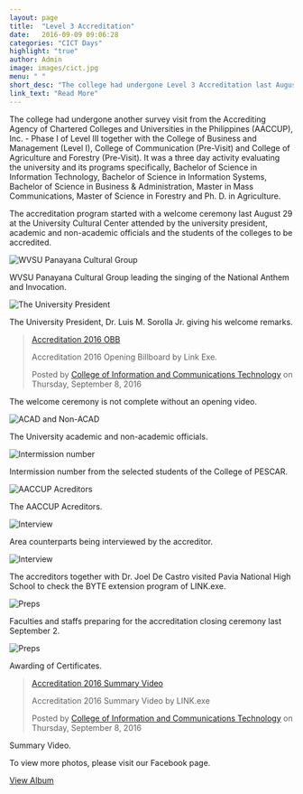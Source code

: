 ```yaml
---
layout: page
title:  "Level 3 Accreditation"
date:   2016-09-09 09:06:28
categories: "CICT Days"
highlight: "true"
author: Admin
image: images/cict.jpg
menu: " "
short_desc: "The college had undergone Level 3 Accreditation last August 29 together with CBM, COC and CAF."
link_text: "Read More"
---
```

<p>
The college had undergone another survey visit from the Accrediting Agency of Chartered Colleges and Universities in the Philippines (AACCUP), Inc. - Phase I of Level III together with the College of Business and Management (Level I), College of Communication (Pre-Visit) and College of Agriculture and Forestry (Pre-Visit). It was a three day activity evaluating the university and its programs specifically, Bachelor of Science in Information Technology, Bachelor of Science in Information Systems, Bachelor of Science in Business &amp; Administration, Master in Mass Communications, Master of Science in Forestry and Ph. D. in Agriculture. 
</p>

<p>
The accreditation program started with a welcome ceremony last August 29 at the University Cultural Center attended by the university president, academic and  non-academic officials and the students of the colleges to be accredited.
</p>
<div>
	<img class="img-responsive" src="{{"/images/updates/img01.jpg" | prepend: site.baseurl | prepend: site.url}}" alt="WVSU Panayana Cultural Group">
</div>
<p class="img-desc">
	WVSU Panayana Cultural Group leading the singing of the National Anthem and Invocation.
</p>
<div>
	<img class="img-responsive" src="{{"/images/updates/img02.jpg" | prepend: site.baseurl | prepend: site.url}}" alt="The University President">
</div>
<p class="img-desc">
	The University President, Dr. Luis M. Sorolla Jr. giving his welcome remarks.
</p>
<div class="fb-video" data-href="https://www.facebook.com/cictwvsu/videos/283713115346734/" data-width="900" data-show-text="false"><blockquote cite="https://www.facebook.com/cictwvsu/videos/283713115346734/" class="fb-xfbml-parse-ignore"><a href="https://www.facebook.com/cictwvsu/videos/283713115346734/">Accreditation 2016 OBB</a><p>Accreditation 2016 Opening Billboard by Link Exe.</p>Posted by <a href="https://www.facebook.com/cictwvsu/">College of Information and Communications Technology</a> on Thursday, September 8, 2016</blockquote></div>
<p class="img-desc">
	The welcome ceremony is not complete without an opening video.
</p>
<div>
	<img class="img-responsive" src="{{"/images/updates/img03.jpg" | prepend: site.baseurl | prepend: site.url}}" alt="ACAD and Non-ACAD">
</div>
<p class="img-desc">
	The University academic and non-academic officials.
</p>
<div>
	<img class="img-responsive" src="{{"/images/updates/img04.jpg" | prepend: site.baseurl | prepend: site.url}}" alt="Intermission number">
</div>
<p class="img-desc">
	Intermission number from the selected students of the College of PESCAR.
</p>
<div>
	<img class="img-responsive" src="{{"/images/updates/img05.jpg" | prepend: site.baseurl | prepend: site.url}}" alt="AACCUP Acreditors">
</div>
<p class="img-desc">
	The AACCUP Acreditors.
</p>
<div>
	<img class="img-responsive" src="{{"/images/updates/img06.jpg" | prepend: site.baseurl | prepend: site.url}}" alt="Interview">
</div>
<p class="img-desc">
	Area counterparts being interviewed by the accreditor.
</p>
<div>
	<img class="img-responsive" src="{{"/images/updates/img07.jpg" | prepend: site.baseurl | prepend: site.url}}" alt="Interview">
</div>
<p class="img-desc">
	The accreditors together with Dr. Joel De Castro visited Pavia National High School to check the BYTE extension program of LINK.exe.
</p>
<div>
	<img class="img-responsive" src="{{"/images/updates/img08.jpg" | prepend: site.baseurl | prepend: site.url}}" alt="Preps">
</div>
<p class="img-desc">
	Faculties and staffs preparing for the accreditation closing ceremony last September 2.
</p>
<div>
	<img class="img-responsive" src="{{"/images/updates/img09.jpg" | prepend: site.baseurl | prepend: site.url}}" alt="Preps">
</div>
<p class="img-desc">
	Awarding of Certificates.
</p>
<div class="fb-video" data-href="https://www.facebook.com/cictwvsu/videos/283722278679151/" data-width="900" data-show-text="false"><blockquote cite="https://www.facebook.com/cictwvsu/videos/283722278679151/" class="fb-xfbml-parse-ignore"><a href="https://www.facebook.com/cictwvsu/videos/283722278679151/">Accreditation 2016 Summary Video</a><p>Accreditation 2016 Summary Video by LINK.exe</p>Posted by <a href="https://www.facebook.com/cictwvsu/">College of Information and Communications Technology</a> on Thursday, September 8, 2016</blockquote></div>
<p class="img-desc">
	Summary Video.
</p>
<p>To view more photos, please visit our Facebook page.</p>
<a class="mdl-button mdl-button--colored mdl-js-button mdl-js-ripple-effect cict-orange mdl-color-text--white" href="https://www.facebook.com/cictwvsu/photos/?tab=album&album_id=283698975348148">
View Album
</a>

